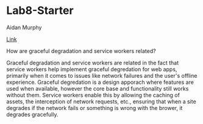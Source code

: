 # Lab8-Starter

Aidan Murphy

[Link](https://aimurphy-ucsd.github.io/Lab8_Starter/)

How are graceful degradation and service workers related?

Graceful degradation and service workers are related in the fact that service workers help implement graceful degredation for web apps, primarily when it comes to issues like network failures and the user's offline experience. Graceful degredation is a design apporach where features are used when available, however the core base and functionality still works without them. Service workers enable this by allowing the caching of assets, the interception of network requests, etc., ensuring that when a site degrades if the network fails or something is wrong with the brower, it degrades gracefully.
